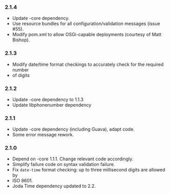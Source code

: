 ### 2.1.4

* Update -core dependency.
* Use resource bundles for all configuration/validation messages (issue #55).
* Modify pom.xml to allow OSGi-capable deployments (courtesy of Matt Bishop).

### 2.1.3

* Modify date/time format checkings to accurately check for the required number
* of digits

### 2.1.2

* Update -core dependency to 1.1.3
* Update libphonenumber dependency

### 2.1.1

* Update -core dependency (including Guava), adapt code.
* Some error message rework.

### 2.1.0

* Depend on -core 1.1.1. Change relevant code accordingly.
* Simplify failure code on syntax validation failure.
* Fix `date-time` format checking: up to three millisecond digits are allowed by
* ISO 8601.
* Joda Time dependency updated to 2.2.


